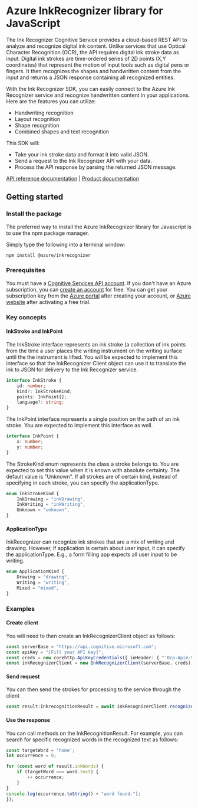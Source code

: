 # Azure InkRecognizer library for JavaScript

The Ink Recognizer Cognitive Service provides a cloud-based REST API to analyze and recognize digital ink content. Unlike services that use Optical Character Recognition (OCR), the API requires digital ink stroke data as input. Digital ink strokes are time-ordered series of 2D points (X,Y coordinates) that represent the motion of input tools such as digital pens or fingers. It then recognizes the shapes and handwritten content from the input and returns a JSON response containing all recognized entities.

With the Ink Recognizer SDK, you can easily connect to the Azure Ink Recognizer service and recognize handwritten content in your applications. Here are the features you can utilize:

- Handwriting recognition
- Layout recognition
- Shape recognition
- Combined shapes and text recognition

This SDK will:

- Take your ink stroke data and format it into valid JSON.
- Send a request to the Ink Recognizer API with your data.
- Process the API response by parsing the returned JSON message.

[API reference documentation][ref_inkrecognizer_sdk] | [Product documentation][inkrecognizer_docs]

## Getting started

### Install the package

The preferred way to install the Azure InkRecognizer library for Javascript is to use the npm package manager.

Simply type the following into a terminal window:

```bash
npm install @azure/inkrecognizer
```

### Prerequisites

You must have a [Cognitive Services API account][cog_serv_acc]. If you don't have an Azure subscription, you can [create an account][create_acc] for free. You can get your subscription key from the [Azure portal][az_portal] after creating your account, or [Azure website][az_web] after activating a free trial.

### Key concepts

#### InkStroke and InkPoint

The InkStroke interface represents an ink stroke (a collection of ink points from the time a user places the writing instrument on the writing surface until the the instrument is lifted. You will be expected to implement this interface so that the InkRecognizer Client object can use it to translate the ink to JSON for delivery to the Ink Recognizer service.

```TypeScript
interface InkStroke {
    id: number;
    kind?: InkStrokeKind;
    points: InkPoint[];
    language?: string;
}
```

The InkPoint interface represents a single position on the path of an ink stroke. You are expected to implement this interface as well.

```TypeScript
interface InkPoint {
    x: number;
    y: number;
}
```

The StrokeKind enum represents the class a stroke belongs to. You are expected to set this value when it is known with absolute certainty. The default value is "Unknown". If all strokes are of certain kind, instead of specifying in each stroke, you can specify the applicationType.

```TypeScript
enum InkStrokeKind {
    InkDrawing = "inkDrawing",
    InkWriting = "inkWriting",
    Unknown = "unknown",
}
```

#### ApplicationType

InkRecognizer can recognize ink strokes that are a mix of writing and drawing. However, if application is certain about user input, it can specify the applicationType. E.g., a form filling app expects all user input to be writing.

```TypeScript
enum ApplicationKind {
    Drawing = "drawing",
    Writing = "writing",
    Mixed = "mixed",
}
```

### Examples

#### Create client

You will need to then create an InkRecognizerClient object as follows:

```TypeScript
const serverBase = "https://api.cognitive.microsoft.com";
const apiKey = "[Fill your API key]";
const creds = new corehttp.ApiKeyCredentials({ inHeader: { "'Ocp-Apim-Subscription-Key'": apiKey } });
const inkRecognizerClient = new InkRecognizerClient(serverBase, creds);
```

#### Send request

You can then send the strokes for processing to the service through the client

```TypeScript
const result:InkrecognitionResult = await inkRecognizerClient.recognizeInk(strokes);
```

#### Use the response

You can call methods on the InkRecognitionResult. For example, you can search for specific recognized words in the recognized text as follows:

```TypeScript
const targetWord = 'home';
let occurrence = 0;

for (const word of result.inkWords) {
    if (targetWord === word.text) {
        ++ occurrence;
    }
}
console.log(occurrence.toString() + "word found.");
});
```

<!-- LINKS -->
[az_portal]: https://docs.microsoft.com/en-us/azure/cognitive-services/cognitive-services-apis-create-account#get-the-keys-for-your-resource
[az_web]: https://azure.microsoft.com/try/cognitive-services/my-apis
[cog_serv_acc]: https://docs.microsoft.com/en-us/azure/cognitive-services/cognitive-services-apis-create-account
[create_acc]: https://azure.microsoft.com/try/cognitive-services/
[inkrecognizer_docs]: https://docs.microsoft.com/en-us/azure/cognitive-services/ink-recognizer/
[ref_inkrecognizer_sdk]: https://docs.microsoft.com/en-us/rest/api/cognitiveservices/inkrecognizer/inkrecognizer
